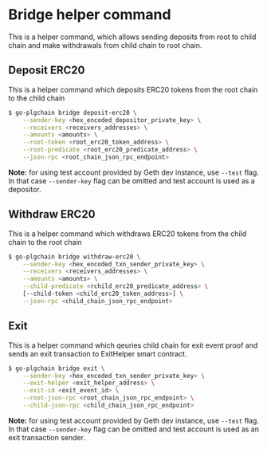 # Bridge helper command

This is a helper command, which allows sending deposits from root to child chain and make withdrawals from child chain to root chain.

## Deposit ERC20

This is a helper command which deposits ERC20 tokens from the root chain to the child chain

```bash
$ go-plgchain bridge deposit-erc20 \
    --sender-key <hex_encoded_depositor_private_key> \
    --receivers <receivers_addresses> \
    --amounts <amounts> \
    --root-token <root_erc20_token_address> \
    --root-predicate <root_erc20_predicate_address> \
    --json-rpc <root_chain_json_rpc_endpoint>
```

**Note:** for using test account provided by Geth dev instance, use `--test` flag. In that case `--sender-key` flag can be omitted and test account is used as a depositor.

## Withdraw ERC20

This is a helper command which withdraws ERC20 tokens from the child chain to the root chain

```bash
$ go-plgchain bridge withdraw-erc20 \
    --sender-key <hex_encoded_txn_sender_private_key> \
    --receivers <receivers_addresses> \
    --amounts <amounts> \
    --child-predicate <rchild_erc20_predicate_address> \
    [--child-token <child_erc20_token_address>] \
    --json-rpc <child_chain_json_rpc_endpoint>
```

## Exit

This is a helper command which qeuries child chain for exit event proof and sends an exit transaction to ExitHelper smart contract.

```bash
$ go-plgchain bridge exit \
    --sender-key <hex_encoded_txn_sender_private_key> \
    --exit-helper <exit_helper_address> \
    --exit-id <exit_event_id> \
    --root-json-rpc <root_chain_json_rpc_endpoint> \
    --child-json-rpc <child_chain_json_rpc_endpoint>
```

**Note:** for using test account provided by Geth dev instance, use `--test` flag. In that case `--sender-key` flag can be omitted and test account is used as an exit transaction sender.
